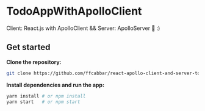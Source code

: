 # TodoAppWithApolloClient
Client: React.js with ApolloClient  &amp;&amp;  Server: ApolloServer :metal: :)

## Get started

**Clone the repository:**

```sh
git clone https://github.com/ffcabbar/react-apollo-client-and-server-todoapp.git
```

**Install dependencies and run the app:**

```sh
yarn install # or npm install
yarn start   # or npm start
```

